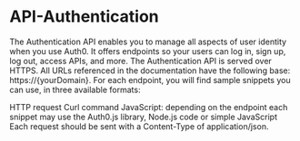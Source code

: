 # API-Authentication
The Authentication API enables you to manage all aspects of user identity when you use Auth0. It offers endpoints so your users can log in, sign up, log out, access APIs, and more.
The Authentication API is served over HTTPS. All URLs referenced in the documentation have the following base: https://{yourDomain}. 
For each endpoint, you will find sample snippets you can use, in three available formats:

HTTP request
Curl command
JavaScript: depending on the endpoint each snippet may use the Auth0.js library, Node.js code or simple JavaScript
Each request should be sent with a Content-Type of application/json.
